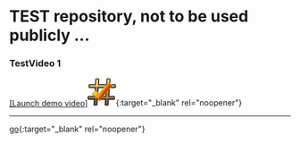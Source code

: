 # TEST repository, not to be used publicly ...

### TestVideo 1


[[Launch demo video]<img src="readme/hash.png" width="10%">](https://youtu.be/3ava4MVEu_I){:target="_blank" rel="noopener"}

---

[go](http://stackoverflow.com){:target="_blank" rel="noopener"}
